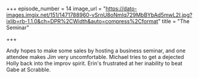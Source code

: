 +++
episode_number = 14
image_url = "https://dato-images.imgix.net/151/1471788960-vSrnU8oNmIq729MbBYbAd5mwL2I.jpg?ixlib=rb-1.1.0&ch=DPR%2CWidth&auto=compress%2Cformat"
title = "The Seminar"

+++

Andy hopes to make some sales by hosting a business seminar, and one attendee makes Jim very uncomfortable. Michael tries to get a dejected Holly back into the improv spirit. Erin's frustrated at her inability to beat Gabe at Scrabble.